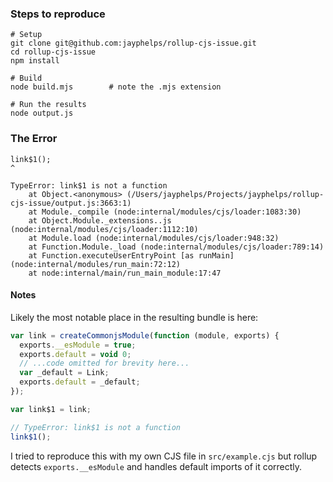 ### Steps to reproduce

```
# Setup
git clone git@github.com:jayphelps/rollup-cjs-issue.git
cd rollup-cjs-issue
npm install

# Build
node build.mjs        # note the .mjs extension

# Run the results
node output.js
```

### The Error

```
link$1();
^

TypeError: link$1 is not a function
    at Object.<anonymous> (/Users/jayphelps/Projects/jayphelps/rollup-cjs-issue/output.js:3663:1)
    at Module._compile (node:internal/modules/cjs/loader:1083:30)
    at Object.Module._extensions..js (node:internal/modules/cjs/loader:1112:10)
    at Module.load (node:internal/modules/cjs/loader:948:32)
    at Function.Module._load (node:internal/modules/cjs/loader:789:14)
    at Function.executeUserEntryPoint [as runMain] (node:internal/modules/run_main:72:12)
    at node:internal/main/run_main_module:17:47
```

#### Notes

Likely the most notable place in the resulting bundle is here:

```js
var link = createCommonjsModule(function (module, exports) {
  exports.__esModule = true;
  exports.default = void 0;
  // ...code omitted for brevity here...
  var _default = Link;
  exports.default = _default;
});

var link$1 = link;

// TypeError: link$1 is not a function
link$1();
```

I tried to reproduce this with my own CJS file in `src/example.cjs` but rollup detects `exports.__esModule` and handles default imports of it correctly.
